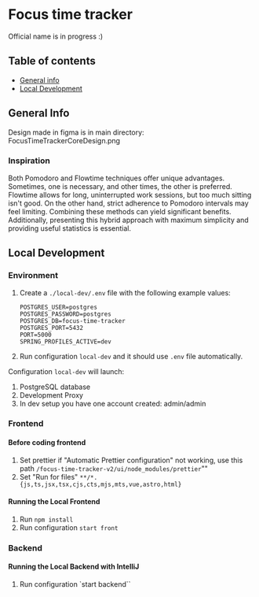 # Focus time tracker
Official name is in progress :)

## Table of contents
* [General info](#general-info)
* [Local Development](#local-development)

## General Info
Design made in figma is in main directory: FocusTimeTrackerCoreDesign.png

### Inspiration
Both Pomodoro and Flowtime techniques offer unique advantages. Sometimes, one is necessary, and other times, the other is preferred. Flowtime allows for long, uninterrupted work sessions, but too much sitting isn't good. On the other hand, strict adherence to Pomodoro intervals may feel limiting. Combining these methods can yield significant benefits. Additionally, presenting this hybrid approach with maximum simplicity and providing useful statistics is essential.

## Local Development
### Environment
1. Create a `./local-dev/.env` file with the following example values:
    ```
    POSTGRES_USER=postgres
    POSTGRES_PASSWORD=postgres
    POSTGRES_DB=focus-time-tracker
    POSTGRES_PORT=5432
    PORT=5000
    SPRING_PROFILES_ACTIVE=dev
    ```
2. Run configuration `local-dev` and it should use `.env` file automatically.

Configuration `local-dev` will launch:
1. PostgreSQL database
2. Development Proxy
3. In dev setup you have one account created: admin/admin

### Frontend
#### Before coding frontend
1. Set prettier if "Automatic Prettier configuration" not working, use this path `/focus-time-tracker-v2/ui/node_modules/prettier`""
2. Set "Run for files" `**/*.{js,ts,jsx,tsx,cjs,cts,mjs,mts,vue,astro,html}`

#### Running the Local Frontend
1. Run `npm install`
2. Run configuration `start front`

### Backend
#### Running the Local Backend with IntelliJ
1. Run configuration `start backend``
